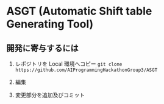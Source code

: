 # ASGT (Automatic Shift table Generating Tool)

## 開発に寄与するには

1. レポジトリを Local 環境へコピー
   `git clone https://github.com/AIProgrammingHackathonGroup3/ASGT`

2. 編集
3. 変更部分を追加及びコミット
